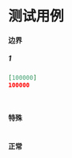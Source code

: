 # 测试用例

#### 边界

##### 1

```json
[100000]
100000
```

```json

```

```json

```

#### 特殊

```json

```

#### 正常

```json

```

```json

```

```json

```


